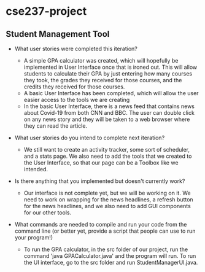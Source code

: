 # cse237-project

## Student Management Tool

* What user stories were completed this iteration?
  * A simple GPA calculator was created, which will hopefully be implemented in User Interface once that is ironed out. This will allow students to calculate their GPA by just entering how many courses they took, the grades they received for those courses, and the credits they received for those courses.
  * A basic User Interface has been completed, which will allow the user easier access to the tools we are creating
  * In the basic User Interface, there is a news feed that contains news about Covid-19 from both CNN and BBC. The user can double click on any news story and they will be taken to a web browser where they can read the article.

* What user stories do you intend to complete next iteration?
  * We still want to create an activity tracker, some sort of scheduler, and a stats page. We also need to add the tools that we created to the User Interface, so that our page can be a Toolbox like we intended.

* Is there anything that you implemented but doesn't currently work?
  * Our interface is not complete yet, but we will be working on it. We need to work on wrapping for the news headlines, a refresh button for the news headlines, and we also need to add GUI components for our other tools.

* What commands are needed to compile and run your code from the command line (or better yet, provide a script that people can use to run your program!)
  * To run the GPA calculator, in the src folder of our project, run the command 'java GPACalculator.java' and the program will run. To run the UI interface, go to the src folder and run StudentManagerUI.java.

